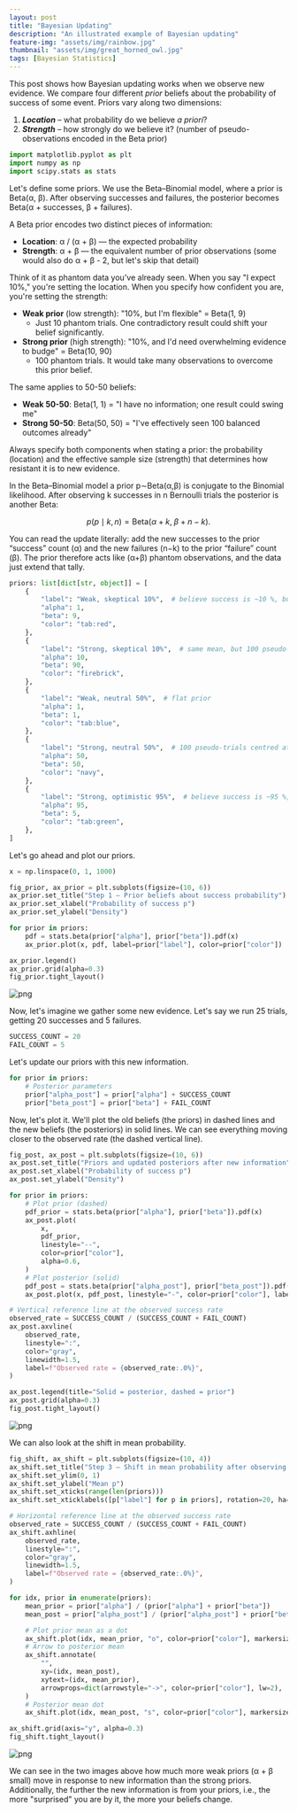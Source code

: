 ```yaml
---
layout: post
title: "Bayesian Updating"
description: "An illustrated example of Bayesian updating"
feature-img: "assets/img/rainbow.jpg"
thumbnail: "assets/img/great_horned_owl.jpg"
tags: [Bayesian Statistics]
---
```


This post shows how Bayesian updating works when we observe new evidence.  We compare four different *prior* beliefs about the probability of success of some event. Priors vary along two dimensions:
   1. ***Location***  – what probability do we believe *a priori*?
   2. ***Strength***  – how strongly do we believe it? (number of pseudo-observations encoded in the Beta prior)


```python
import matplotlib.pyplot as plt
import numpy as np
import scipy.stats as stats
```

Let's define some priors. We use the Beta–Binomial model, where a prior is Beta(α, β). After observing successes and failures, the posterior becomes Beta(α + successes, β + failures).

A Beta prior encodes two distinct pieces of information:

* **Location**: α / (α + β) — the expected probability
* **Strength**: α + β — the equivalent number of prior observations (some would also do α + β - 2, but let's skip that detail)

Think of it as phantom data you've already seen. When you say "I expect 10%," you're setting the location. When you specify how confident you are, you're setting the strength:

* **Weak prior** (low strength): "10%, but I'm flexible" = Beta(1, 9)
  * Just 10 phantom trials. One contradictory result could shift your belief significantly.
* **Strong prior** (high strength): "10%, and I'd need overwhelming evidence to budge" = Beta(10, 90)
  * 100 phantom trials. It would take many observations to overcome this prior belief.

The same applies to 50-50 beliefs:

* **Weak 50-50**: Beta(1, 1) = "I have no information; one result could swing me"
* **Strong 50-50**: Beta(50, 50) = "I've effectively seen 100 balanced outcomes already"

Always specify both components when stating a prior: the probability (location) and the effective sample size (strength) that determines how resistant it is to new evidence.

In the Beta–Binomial model a prior p∼Beta(α,β) is conjugate to the Binomial likelihood. After observing k successes in n Bernoulli trials the posterior is another Beta:

$$
p(p\mid k,n)=\mathrm{Beta}\bigl(\alpha+k,\;\beta+n-k\bigr).
$$

You can read the update literally: add the new successes to the prior “success” count (α) and the new failures (n−k) to the prior “failure” count (β). The prior therefore acts like (α+β) phantom observations, and the data just extend that tally.


```python
priors: list[dict[str, object]] = [
    {
        "label": "Weak, skeptical 10%",  # believe success is ~10 %, but weakly held
        "alpha": 1,
        "beta": 9,
        "color": "tab:red",
    },
    {
        "label": "Strong, skeptical 10%",  # same mean, but 100 pseudo-trials (!)
        "alpha": 10,
        "beta": 90,
        "color": "firebrick",
    },
    {
        "label": "Weak, neutral 50%",  # flat prior
        "alpha": 1,
        "beta": 1,
        "color": "tab:blue",
    },
    {
        "label": "Strong, neutral 50%",  # 100 pseudo-trials centred at 0.5
        "alpha": 50,
        "beta": 50,
        "color": "navy",
    },
    {
        "label": "Strong, optimistic 95%",  # believe success is ~95 %, stronger than the data
        "alpha": 95,
        "beta": 5,
        "color": "tab:green",
    },
]
```

Let's go ahead and plot our priors.


```python
x = np.linspace(0, 1, 1000)

fig_prior, ax_prior = plt.subplots(figsize=(10, 6))
ax_prior.set_title("Step 1 – Prior beliefs about success probability")
ax_prior.set_xlabel("Probability of success p")
ax_prior.set_ylabel("Density")

for prior in priors:
    pdf = stats.beta(prior["alpha"], prior["beta"]).pdf(x)
    ax_prior.plot(x, pdf, label=prior["label"], color=prior["color"])

ax_prior.legend()
ax_prior.grid(alpha=0.3)
fig_prior.tight_layout()
```


    
![png]({{site.baseurl}}/assets/img/2025-06-24-bayesian-updating_files/2025-06-24-bayesian-updating_7_0.png)
    


Now, let's imagine we gather some new evidence. Let's say we run 25 trials, getting 20 successes and 5 failures.


```python
SUCCESS_COUNT = 20
FAIL_COUNT = 5
```

Let's update our priors with this new information.


```python
for prior in priors:
    # Posterior parameters
    prior["alpha_post"] = prior["alpha"] + SUCCESS_COUNT
    prior["beta_post"] = prior["beta"] + FAIL_COUNT
```

Now, let's plot it. We'll plot the old beliefs (the priors) in dashed lines and the new beliefs (the posteriors) in solid lines. We can see everything moving closer to the observed rate (the dashed vertical line).


```python
fig_post, ax_post = plt.subplots(figsize=(10, 6))
ax_post.set_title("Priors and updated posteriors after new information")
ax_post.set_xlabel("Probability of success p")
ax_post.set_ylabel("Density")

for prior in priors:
    # Plot prior (dashed)
    pdf_prior = stats.beta(prior["alpha"], prior["beta"]).pdf(x)
    ax_post.plot(
        x,
        pdf_prior,
        linestyle="--",
        color=prior["color"],
        alpha=0.6,
    )
    # Plot posterior (solid)
    pdf_post = stats.beta(prior["alpha_post"], prior["beta_post"]).pdf(x)
    ax_post.plot(x, pdf_post, linestyle="-", color=prior["color"], label=prior["label"])

# Vertical reference line at the observed success rate
observed_rate = SUCCESS_COUNT / (SUCCESS_COUNT + FAIL_COUNT)
ax_post.axvline(
    observed_rate,
    linestyle=":",
    color="gray",
    linewidth=1.5,
    label=f"Observed rate = {observed_rate:.0%}",
)

ax_post.legend(title="Solid = posterior, dashed = prior")
ax_post.grid(alpha=0.3)
fig_post.tight_layout()
```


    
![png]({{site.baseurl}}/assets/img/2025-06-24-bayesian-updating_files/2025-06-24-bayesian-updating_13_0.png)
    


We can also look at the shift in mean probability.


```python
fig_shift, ax_shift = plt.subplots(figsize=(10, 4))
ax_shift.set_title("Step 3 – Shift in mean probability after observing data")
ax_shift.set_ylim(0, 1)
ax_shift.set_ylabel("Mean p")
ax_shift.set_xticks(range(len(priors)))
ax_shift.set_xticklabels([p["label"] for p in priors], rotation=20, ha="right")

# Horizontal reference line at the observed success rate
observed_rate = SUCCESS_COUNT / (SUCCESS_COUNT + FAIL_COUNT)
ax_shift.axhline(
    observed_rate,
    linestyle=":",
    color="gray",
    linewidth=1.5,
    label=f"Observed rate = {observed_rate:.0%}",
)

for idx, prior in enumerate(priors):
    mean_prior = prior["alpha"] / (prior["alpha"] + prior["beta"])
    mean_post = prior["alpha_post"] / (prior["alpha_post"] + prior["beta_post"])

    # Plot prior mean as a dot
    ax_shift.plot(idx, mean_prior, "o", color=prior["color"], markersize=8)
    # Arrow to posterior mean
    ax_shift.annotate(
        "",
        xy=(idx, mean_post),
        xytext=(idx, mean_prior),
        arrowprops=dict(arrowstyle="->", color=prior["color"], lw=2),
    )
    # Posterior mean dot
    ax_shift.plot(idx, mean_post, "s", color=prior["color"], markersize=8)

ax_shift.grid(axis="y", alpha=0.3)
fig_shift.tight_layout()
```


    
![png]({{site.baseurl}}/assets/img/2025-06-24-bayesian-updating_files/2025-06-24-bayesian-updating_15_0.png)
    


We can see in the two images above how much more weak priors (α + β small) move in response to new information than the strong priors. Additionally, the further the new information is from your priors, i.e., the more "surprised" you are by it, the more your beliefs change. 
